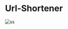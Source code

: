 # Url-Shortener

![ss](https://github.com/shreyasanap/Url-Shortener.github.io/assets/121751187/69280128-5c52-440a-9eaa-8c01f2dc24cb)
